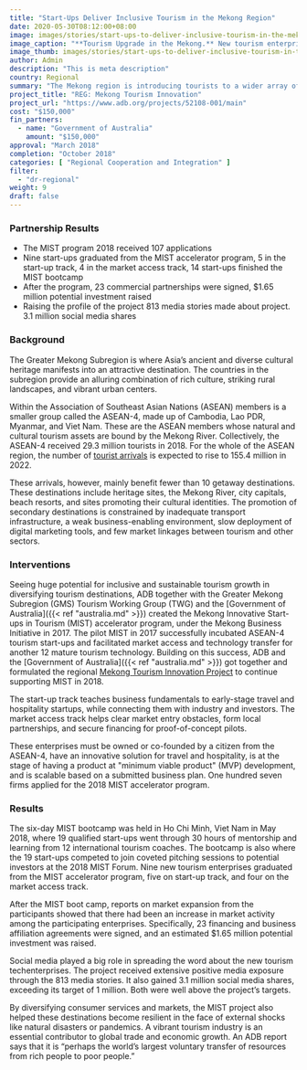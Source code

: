 ```yaml
---
title: "Start-Ups Deliver Inclusive Tourism in the Mekong Region"
date: 2020-05-30T08:12:00+08:00
image: images/stories/start-ups-to-deliver-inclusive-tourism-in-the-mekong-region.jpg
image_caption: "**Tourism Upgrade in the Mekong.** New tourism enterprises using start-up technologies are promoting a more inclusive and sustainable tourism industry in the Greater Mekong Region by supporting the millions of tourists who flock to this part of Asia yearly."
image_thumb: images/stories/start-ups-to-deliver-inclusive-tourism-in-the-mekong-region-th.jpg
author: Admin
description: "This is meta description"
country: Regional
summary: "The Mekong region is introducing tourists to a wider array of attractions after several tourism start-ups are placed under an innovation accelerator program, supported by the Government of Australia. As the success of these start-ups gains and sustains momentum, the Mekong region is on its way to having a more inclusive and sustainable tourism industry."
project_title: "REG: Mekong Tourism Innovation"
project_url: "https://www.adb.org/projects/52108-001/main"
cost: "$150,000"
fin_partners: 
  - name: "Government of Australia"
    amount: "$150,000"
approval: "March 2018"
completion: "October 2018"
categories: [ "​Regional Cooperation and Integration​" ]
filter:
  - "dr-regional"
weight: 9
draft: false
---
```


### Partnership Results

<ul class="dr-results">
  <li><i class="icon-check-circle"></i> The MIST program 2018 received 107 applications</li>
  <li><i class="icon-check-circle"></i> Nine start-ups graduated from the MIST accelerator program, 5 in the start-up track, 4 in the market access track, 14 start-ups finished the MIST bootcamp</li>
  <li><i class="icon-check-circle"></i> After the program, 23 commercial partnerships were signed, $1.65 million potential investment raised</li>
  <li><i class="icon-check-circle"></i> Raising the profile of the project 813 media stories made about project. 3.1 million social media shares</li>
</ul>

### Background

The Greater Mekong Subregion is where Asia’s ancient and diverse cultural heritage manifests into an attractive destination. The countries in the subregion provide an alluring combination of rich culture, striking rural landscapes, and vibrant urban centers.  

Within the Association of Southeast Asian Nations (ASEAN) members is a smaller group called the ASEAN-4, made up of Cambodia, Lao PDR, Myanmar, and Viet Nam. These are the ASEAN members whose natural and cultural tourism assets are bound by the Mekong River. Collectively, the ASEAN-4 received 29.3 million tourists in 2018. For the whole of the ASEAN region, the number of [tourist arrivals](https://seasia.co/2019/03/15/international-tourist-arrivals-in-southeast-asia-countries-2018) is expected to rise to 155.4 million in 2022.  

These arrivals, however, mainly benefit fewer than 10 getaway destinations. These destinations include heritage sites, the Mekong River, city capitals, beach resorts, and sites promoting their cultural identities. The promotion of secondary destinations is constrained by inadequate transport infrastructure, a weak business-enabling environment, slow deployment of digital marketing tools, and few market linkages between tourism and other sectors.

### Interventions

Seeing huge potential for inclusive and sustainable tourism growth in diversifying tourism destinations, ADB together with the Greater Mekong Subregion (GMS) Tourism Working Group (TWG) and the [Government of Australia]({{< ref "australia.md" >}}) created the Mekong Innovative Start-ups in Tourism (MIST) accelerator program, under the Mekong Business Initiative in 2017. The pilot MIST in 2017 successfully incubated ASEAN-4 tourism start-ups and facilitated market access and technology transfer for another 12 mature tourism technology. Building on this success, ADB and the [Government of Australia]({{< ref "australia.md" >}}) got together and formulated the regional [Mekong Tourism Innovation Project](https://www.adb.org/sites/default/files/project-documents/52108/52108-001-tcr-en.pdf) to continue supporting MIST in 2018.

The start-up track teaches business fundamentals to early-stage travel and hospitality startups, while connecting them with industry and investors. The market access track helps clear market entry obstacles, form local partnerships, and secure financing for proof-of-concept pilots.

These enterprises must be owned or co-founded by a citizen from the ASEAN-4, have an innovative solution for travel and hospitality, is at the stage of having a product at "minimum viable product" (MVP) development, and is scalable based on a submitted business plan. One hundred seven firms applied for the 2018 MIST accelerator program.

### Results

The six-day MIST bootcamp was held in Ho Chi Minh, Viet Nam in May 2018, where 19 qualified start-ups went through 30 hours of mentorship and learning from 12 international tourism coaches. The bootcamp is also where the 19 start-ups competed to join coveted pitching sessions to potential investors at the 2018 MIST Forum. Nine new tourism enterprises graduated from the MIST accelerator program, five on start-up track, and four on the market access track.  

After the MIST boot camp, reports on market expansion from the participants showed that there had been an increase in market activity among the participating enterprises. Specifically, 23 financing and business affiliation agreements were signed, and an estimated $1.65 million potential investment was raised.  

Social media played a big role in spreading the word about the new tourism techenterprises. The project received extensive positive media exposure through the 813 media stories. It also gained 3.1 million social media shares, exceeding its target of 1 million. Both were well above the project’s targets.

By diversifying consumer services and markets, the MIST project also helped these destinations become resilient in the face of external shocks like natural disasters or pandemics. A vibrant tourism industry is an essential contributor to global trade and economic growth. An ADB report says that it is “perhaps the world’s largest voluntary transfer of resources from rich people to poor people.”